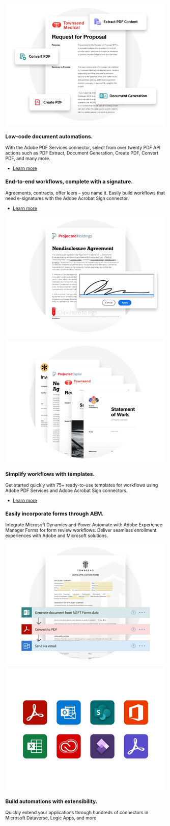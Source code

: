 <TextBlock slots="image, heading,text,buttons" theme="lightest" headerElementType="h2" variantsTypePrimary='secondary'  isPrimaryBtn homeZigZag className="home-zigzag-comp-padding Adobe-PDF-Services-API ms-zigzag-cta-one zigzag-align"/>

![PDF Services API Workflow](../../images/lowCode_Image_Desktop.jpg)

### Low-code document automations.

With the Adobe PDF Services connector, select from over twenty PDF API actions such as PDF Extract, Document Generation, Create PDF, Convert PDF, and many more.

- [Learn more](https://docs.microsoft.com/en-us/connectors/adobepdftools/)


<TextBlock slots="heading,text,buttons,image" theme="lightest" headerElementType="h2" variantsTypePrimary='secondary'  isPrimaryBtn homeZigZag className="home-zigzag-comp-padding Adobe-PDF-Services-API ms-zigzag-cta-two zigzag-align"/>

### End-to-end workflows, complete with a signature.

Agreements, contracts, offer leers – you name it. Easily build workflows that need e-signatures with the Adobe Acrobat Sign connector.


- [Learn more](https://powerautomate.microsoft.com/en-us/connectors/details/shared_adobesign/adobe-sign)

![PDF Services API Workflow](../../images/endToEnd_Image_Desktop.jpg)


<TextBlock slots="image, heading,text,buttons" theme="lightest" headerElementType="h2" variantsTypePrimary='secondary'  isPrimaryBtn homeZigZag className="home-zigzag-comp-padding Adobe-PDF-Services-API ms-zigzag-cta-three zigzag-align"/>

![PDF Services API Workflow](../../images/simplify_Image_Desktop.jpg)

### Simplify workflows with templates.

Get started quickly with 75+ ready-to-use templates for workflows using Adobe PDF Services and Adobe Acrobat Sign connectors.

- [Learn more](https://powerautomate.microsoft.com/en-US/connectors/details/shared_adobepdftools/adobe-pdf-services/)


<TextBlock slots="heading,text,image" theme="lightest" headerElementType="h2" variantsTypePrimary='secondary'  isPrimaryBtn homeZigZag className="home-zigzag-comp-padding Adobe-PDF-Services-API ms-zigzag-cta-four zigzag-align"/>

### Easily incorporate forms through AEM.

Integrate Microsoft Dynamics and Power Automate with Adobe Experience Manager Forms for form review workflows. Deliver seamless enrollment experiences with Adobe and Microsoft solutions.

![PDF Services API Workflow](../../images/forms_Image_Desktop.jpg)


<TextBlock slots="image, heading,text" theme="lightest" headerElementType="h2" variantsTypePrimary='secondary'  isPrimaryBtn homeZigZag className="home-zigzag-comp-padding Adobe-PDF-Services-API ms-zigzag-cta-five zigzag-align"/>

![PDF Services API Workflow](../../images/api_Image_Desktop.jpg)

### Build automations with extensibility.

Quickly extend your applications through hundreds of connectors in Microsoft Dataverse, Logic Apps, and more